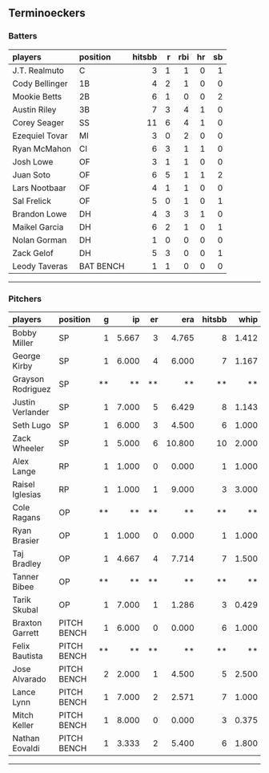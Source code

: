 ## Terminoeckers

### Batters

 
|players        |position  | hitsbb|  r| rbi| hr| sb| 
|:--------------|:---------|------:|--:|---:|--:|--:| 
|J.T. Realmuto  |C         |      3|  1|   1|  0|  1| 
|Cody Bellinger |1B        |      4|  2|   1|  0|  0| 
|Mookie Betts   |2B        |      6|  1|   0|  0|  2| 
|Austin Riley   |3B        |      7|  3|   4|  1|  0| 
|Corey Seager   |SS        |     11|  6|   4|  1|  0| 
|Ezequiel Tovar |MI        |      3|  0|   2|  0|  0| 
|Ryan McMahon   |CI        |      6|  3|   1|  1|  0| 
|Josh Lowe      |OF        |      3|  1|   1|  0|  0| 
|Juan Soto      |OF        |      6|  5|   1|  1|  2| 
|Lars Nootbaar  |OF        |      4|  1|   1|  0|  0| 
|Sal Frelick    |OF        |      5|  0|   1|  0|  1| 
|Brandon Lowe   |DH        |      4|  3|   3|  1|  0| 
|Maikel Garcia  |DH        |      6|  2|   1|  0|  1| 
|Nolan Gorman   |DH        |      1|  0|   0|  0|  0| 
|Zack Gelof     |DH        |      5|  3|   0|  0|  1| 
|Leody Taveras  |BAT BENCH |      1|  1|   0|  0|  0| 

* * *

### Pitchers

 
|players           |position    |  g|    ip| er|    era| hitsbb|  whip| so|  w| sv| 
|:-----------------|:-----------|--:|-----:|--:|------:|------:|-----:|--:|--:|--:| 
|Bobby Miller      |SP          |  1| 5.667|  3|  4.765|      8| 1.412|  7|  1|  0| 
|George Kirby      |SP          |  1| 6.000|  4|  6.000|      7| 1.167|  7|  0|  0| 
|Grayson Rodriguez |SP          | **|    **| **|     **|     **|    **| **| **| **| 
|Justin Verlander  |SP          |  1| 7.000|  5|  6.429|      8| 1.143|  7|  0|  0| 
|Seth Lugo         |SP          |  1| 6.000|  3|  4.500|      6| 1.000|  7|  1|  0| 
|Zack Wheeler      |SP          |  1| 5.000|  6| 10.800|     10| 2.000|  4|  0|  0| 
|Alex Lange        |RP          |  1| 1.000|  0|  0.000|      1| 1.000|  1|  0|  0| 
|Raisel Iglesias   |RP          |  1| 1.000|  1|  9.000|      3| 3.000|  1|  1|  0| 
|Cole Ragans       |OP          | **|    **| **|     **|     **|    **| **| **| **| 
|Ryan Brasier      |OP          |  1| 1.000|  0|  0.000|      1| 1.000|  1|  0|  0| 
|Taj Bradley       |OP          |  1| 4.667|  4|  7.714|      7| 1.500|  7|  0|  0| 
|Tanner Bibee      |OP          | **|    **| **|     **|     **|    **| **| **| **| 
|Tarik Skubal      |OP          |  1| 7.000|  1|  1.286|      3| 0.429|  9|  1|  0| 
|Braxton Garrett   |PITCH BENCH |  1| 6.000|  0|  0.000|      6| 1.000|  7|  1|  0| 
|Felix Bautista    |PITCH BENCH | **|    **| **|     **|     **|    **| **| **| **| 
|Jose Alvarado     |PITCH BENCH |  2| 2.000|  1|  4.500|      5| 2.500|  3|  0|  1| 
|Lance Lynn        |PITCH BENCH |  1| 7.000|  2|  2.571|      7| 1.000|  3|  1|  0| 
|Mitch Keller      |PITCH BENCH |  1| 8.000|  0|  0.000|      3| 0.375|  7|  1|  0| 
|Nathan Eovaldi    |PITCH BENCH |  1| 3.333|  2|  5.400|      6| 1.800|  3|  0|  0| 


* * *


